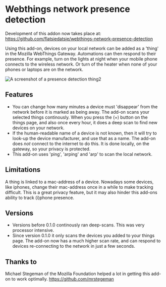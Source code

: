 # Webthings network presence detection

Development of this addon now takes place at: https://github.com/flatsiedatsie/webthings-network-presence-detection

Using this add-on, devices on your local network can be added as a 'thing' in the Mozilla WebThings Gateway. Automations can then respond to their presence. For example, turn on the lights at night when your mobile phone connects to the wireless network. Or turn of the heater when none of your phones or laptops are on the network.

![A screenshot of a presence detection thing2](https://raw.githubusercontent.com/flatsiedatsie/webthings-network-presence-detection/master/presence-detection-screenshot.png)

## Features
- You can change how many minutes a device must 'disappear' from the network before it is marked as being away. The add-on scans your selected things continously. When you press the (+) button on the things page, and also once every hour, it does a deep scan to find new devices on your network.
- If the human-readable name of a device is not known, then it will try to look-up the device manufacturer, and use that as a name. The add-on does _not_ connect to the internet to do this. It is done locally, on the gateway, so your privacy is protected.
- This add-on uses 'ping', 'arping' and 'arp' to scan the local network.


## Limitations
A thing is linked to a mac-address of a device. Nowadays some devices, like iphones, change their mac-address once in a while to make tracking difficult. This is a great privacy feature, but it may also hinder this add-ons ability to track (i)phone presence.

## Versions
- Versions before 0.1.0 continously ran deep-scans. This was very processor intensive.
- Since version 0.1.0 it only scans the devices you added to your things page. The add-on now has a much higher scan rate, and can respond to devices re-connecting to the network in just a few seconds.

## Thanks to
Michael Stegeman of the Mozilla Foundation helped a lot in getting this add-on to work optimally.
https://github.com/mrstegeman

